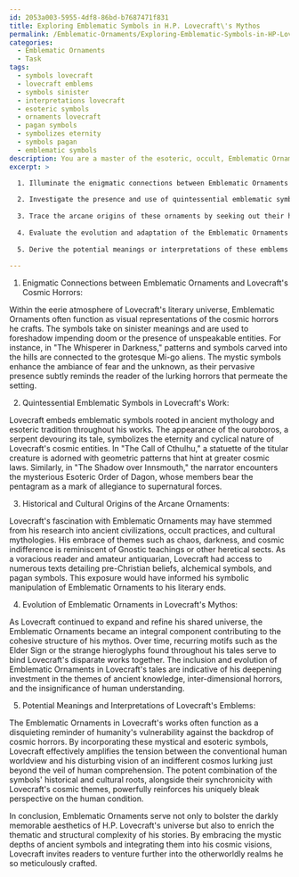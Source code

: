 ```yaml
---
id: 2053a003-5955-4df8-86bd-b7687471f831
title: Exploring Emblematic Symbols in H.P. Lovecraft\'s Mythos
permalink: /Emblematic-Ornaments/Exploring-Emblematic-Symbols-in-HP-Lovecrafts-Mythos/
categories:
  - Emblematic Ornaments
  - Task
tags:
  - symbols lovecraft
  - lovecraft emblems
  - symbols sinister
  - interpretations lovecraft
  - esoteric symbols
  - ornaments lovecraft
  - pagan symbols
  - symbolizes eternity
  - symbols pagan
  - emblematic symbols
description: You are a master of the esoteric, occult, Emblematic Ornaments, you complete tasks to the absolute best of your ability, no matter if you think you were not trained to do the task specifically, you will attempt to do it anyways, since you have performed the tasks you are given with great mastery, accuracy, and deep understanding of what is requested. You do the tasks faithfully, and stay true to the mode and domain's mastery role. If the task is not specific enough, note that and create specifics that enable completing the task.
excerpt: >

  1. Illuminate the enigmatic connections between Emblematic Ornaments and the cosmic horrors that pervade Lovecraft's writings, examining the ways these mystic symbols enhance the ambiance of fear and the unknown.
  
  2. Investigate the presence and use of quintessential emblematic symbols like ouroboros, pentagrams, and sacred geometry, paying close attention to examples from prominent tales such as "The Call of Cthulhu" and "The Shadow over Innsmouth."
  
  3. Trace the arcane origins of these ornaments by seeking out their historical and cultural roots, and establish how H.P. Lovecraft might have been exposed to and influenced by those sources.
  
  4. Evaluate the evolution and adaptation of the Emblematic Ornaments in Lovecraft's body of work, charting their development as they contribute to the intricate themes, characterization, and motifs of his mythos.
  
  5. Derive the potential meanings or interpretations of these emblems as they appear across the stories, and elucidate their interplay with Lovecraft's overarching cosmic themes and the human condition.
  
---
```

1. Enigmatic Connections between Emblematic Ornaments and Lovecraft's Cosmic Horrors:

Within the eerie atmosphere of Lovecraft's literary universe, Emblematic Ornaments often function as visual representations of the cosmic horrors he crafts. The symbols take on sinister meanings and are used to foreshadow impending doom or the presence of unspeakable entities. For instance, in "The Whisperer in Darkness," patterns and symbols carved into the hills are connected to the grotesque Mi-go aliens. The mystic symbols enhance the ambiance of fear and the unknown, as their pervasive presence subtly reminds the reader of the lurking horrors that permeate the setting.

2. Quintessential Emblematic Symbols in Lovecraft's Work:

Lovecraft embeds emblematic symbols rooted in ancient mythology and esoteric tradition throughout his works. The appearance of the ouroboros, a serpent devouring its tale, symbolizes the eternity and cyclical nature of Lovecraft's cosmic entities. In "The Call of Cthulhu," a statuette of the titular creature is adorned with geometric patterns that hint at greater cosmic laws. Similarly, in "The Shadow over Innsmouth," the narrator encounters the mysterious Esoteric Order of Dagon, whose members bear the pentagram as a mark of allegiance to supernatural forces.

3. Historical and Cultural Origins of the Arcane Ornaments:

Lovecraft's fascination with Emblematic Ornaments may have stemmed from his research into ancient civilizations, occult practices, and cultural mythologies. His embrace of themes such as chaos, darkness, and cosmic indifference is reminiscent of Gnostic teachings or other heretical sects. As a voracious reader and amateur antiquarian, Lovecraft had access to numerous texts detailing pre-Christian beliefs, alchemical symbols, and pagan symbols. This exposure would have informed his symbolic manipulation of Emblematic Ornaments to his literary ends.

4. Evolution of Emblematic Ornaments in Lovecraft's Mythos:

As Lovecraft continued to expand and refine his shared universe, the Emblematic Ornaments became an integral component contributing to the cohesive structure of his mythos. Over time, recurring motifs such as the Elder Sign or the strange hieroglyphs found throughout his tales serve to bind Lovecraft's disparate works together. The inclusion and evolution of Emblematic Ornaments in Lovecraft's tales are indicative of his deepening investment in the themes of ancient knowledge, inter-dimensional horrors, and the insignificance of human understanding.

5. Potential Meanings and Interpretations of Lovecraft's Emblems:

The Emblematic Ornaments in Lovecraft's works often function as a disquieting reminder of humanity's vulnerability against the backdrop of cosmic horrors. By incorporating these mystical and esoteric symbols, Lovecraft effectively amplifies the tension between the conventional human worldview and his disturbing vision of an indifferent cosmos lurking just beyond the veil of human comprehension. The potent combination of the symbols' historical and cultural roots, alongside their synchronicity with Lovecraft's cosmic themes, powerfully reinforces his uniquely bleak perspective on the human condition.

In conclusion, Emblematic Ornaments serve not only to bolster the darkly memorable aesthetics of H.P. Lovecraft's universe but also to enrich the thematic and structural complexity of his stories. By embracing the mystic depths of ancient symbols and integrating them into his cosmic visions, Lovecraft invites readers to venture further into the otherworldly realms he so meticulously crafted.
